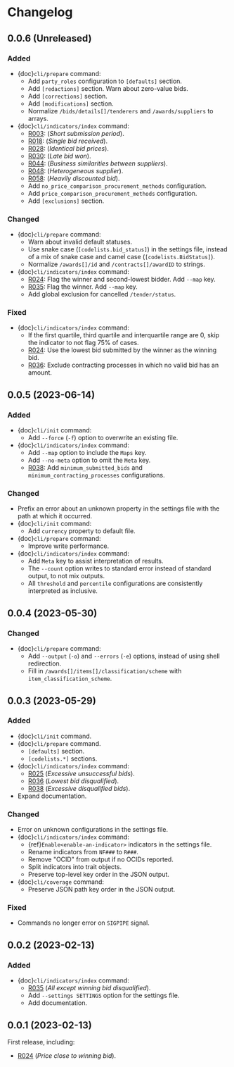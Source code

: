 # Changelog

## 0.0.6 (Unreleased)

### Added

- {doc}`cli/prepare` command:
  - Add `party_roles` configuration to `[defaults]` section.
  - Add `[redactions]` section. Warn about zero-value bids.
  - Add `[corrections]` section.
  - Add `[modifications]` section.
  - Normalize `/bids/details[]/tenderers` and `/awards/suppliers` to arrays.
- {doc}`cli/indicators/index` command:
  - [R003](cli/indicators/R/003): (*Short submission period*).
  - [R018](cli/indicators/R/018): (*Single bid received*).
  - [R028](cli/indicators/R/028): (*Identical bid prices*).
  - [R030](cli/indicators/R/030): (*Late bid won*).
  - [R044](cli/indicators/R/048): (*Business similarities between suppliers*).
  - [R048](cli/indicators/R/048): (*Heterogeneous supplier*).
  - [R058](cli/indicators/R/058): (*Heavily discounted bid*).
  - Add `no_price_comparison_procurement_methods` configuration.
  - Add `price_comparison_procurement_methods` configuration.
  - Add `[exclusions]` section.

### Changed

- {doc}`cli/prepare` command:
  - Warn about invalid default statuses.
  - Use snake case (`[codelists.bid_status]`) in the settings file, instead of a mix of snake case and camel case (`[codelists.BidStatus]`).
  - Normalize `/awards[]/id` and `/contracts[]/awardID` to strings.
- {doc}`cli/indicators/index` command:
  - [R024](cli/indicators/R/024): Flag the winner and second-lowest bidder. Add `--map` key.
  - [R035](cli/indicators/R/035): Flag the winner. Add `--map` key.
  - Add global exclusion for cancelled `/tender/status`.

### Fixed

- {doc}`cli/indicators/index` command:
  - If the first quartile, third quartile and interquartile range are 0, skip the indicator to not flag 75% of cases.
  - [R024](cli/indicators/R/024): Use the lowest bid submitted by the winner as the winning bid.
  - [R036](cli/indicators/R/036): Exclude contracting processes in which no valid bid has an amount.

## 0.0.5 (2023-06-14)

### Added

- {doc}`cli/init` command:
  - Add `--force` (`-f`) option to overwrite an existing file.
- {doc}`cli/indicators/index` command:
  - Add `--map` option to include the `Maps` key.
  - Add `--no-meta` option to omit the `Meta` key.
  - [R038](cli/indicators/R/038): Add `minimum_submitted_bids` and `minimum_contracting_processes` configurations.

### Changed

- Prefix an error about an unknown property in the settings file with the path at which it occurred.
- {doc}`cli/init` command:
  - Add `currency` property to default file.
- {doc}`cli/prepare` command:
  - Improve write performance.
- {doc}`cli/indicators/index` command:
  - Add `Meta` key to assist interpretation of results.
  - The `--count` option writes to standard error instead of standard output, to not mix outputs.
  - All `threshold` and `percentile` configurations are consistently interpreted as inclusive.

## 0.0.4 (2023-05-30)

### Changed

- {doc}`cli/prepare` command:
  - Add `--output` (`-o`) and `--errors` (`-e`) options, instead of using shell redirection.
  - Fill in `/awards[]/items[]/classification/scheme` with `item_classification_scheme`.

## 0.0.3 (2023-05-29)

### Added

- {doc}`cli/init` command.
- {doc}`cli/prepare` command.
  - `[defaults]` section.
  - `[codelists.*]` sections.
- {doc}`cli/indicators/index` command:
  - [R025](cli/indicators/R/025) (*Excessive unsuccessful bids*).
  - [R036](cli/indicators/R/036) (*Lowest bid disqualified*).
  - [R038](cli/indicators/R/038) (*Excessive disqualified bids*).
- Expand documentation.

### Changed

- Error on unknown configurations in the settings file.
- {doc}`cli/indicators/index` command:
  - {ref}`Enable<enable-an-indicator>` indicators in the settings file.
  - Rename indicators from `NF###` to `R###`.
  - Remove "OCID" from output if no OCIDs reported.
  - Split indicators into trait objects.
  - Preserve top-level key order in the JSON output.
- {doc}`cli/coverage` command:
  - Preserve JSON path key order in the JSON output.

### Fixed

- Commands no longer error on `SIGPIPE` signal.

## 0.0.2 (2023-02-13)

### Added

- {doc}`cli/indicators/index` command:
  - [R035](cli/indicators/R/035) (*All except winning bid disqualified*).
  - Add `--settings SETTINGS` option for the settings file.
  - Add documentation.

## 0.0.1 (2023-02-13)

First release, including:

- [R024](cli/indicators/R/024) (*Price close to winning bid*).
